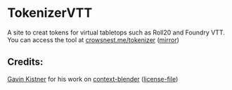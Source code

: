 # TokenizerVTT
A site to creat tokens for virtual tabletops such as Roll20 and Foundry VTT.
You can access the tool at [crowsnest.me/tokenizer](https://crowsnest.me/tokenizer) ([mirror](https://mirror.crowsnest.me/tokenizer))

## Credits:
[Gavin Kistner](https://github.com/Phrogz) for his work on [context-blender](https://github.com/Phrogz/context-blender/tree/master) ([license-file](https://github.com/egrosenberg/tokenizerVTT/blob/master/license/context-blender.txt))
